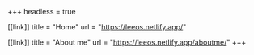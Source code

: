 +++
headless = true

[[link]]
title = "Home"
url = "https://leeos.netlify.app/"

[[link]]
title = "About me"
url = "https://leeos.netlify.app/aboutme/"
+++
